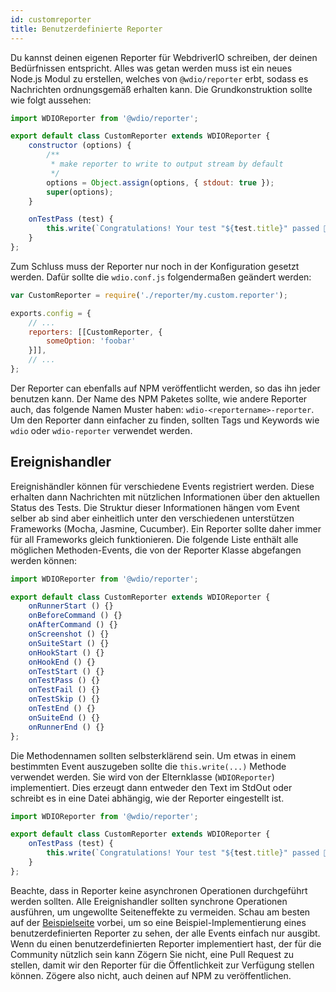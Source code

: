 ```yaml
---
id: customreporter
title: Benutzerdefinierte Reporter
---
```


Du kannst deinen eigenen Reporter für WebdriverIO schreiben, der deinen Bedürfnissen entspricht. Alles was getan werden muss ist ein neues Node.js Modul zu erstellen, welches von `@wdio/reporter` erbt, sodass es Nachrichten ordnungsgemäß erhalten kann. Die Grundkonstruktion sollte wie folgt aussehen:

```js
import WDIOReporter from '@wdio/reporter';

export default class CustomReporter extends WDIOReporter {
    constructor (options) {
        /**
         * make reporter to write to output stream by default
         */
        options = Object.assign(options, { stdout: true });
        super(options);
    }

    onTestPass (test) {
        this.write(`Congratulations! Your test "${test.title}" passed 👏`);
    }
};
```

Zum Schluss muss der Reporter nur noch in der Konfiguration gesetzt werden. Dafür sollte die `wdio.conf.js` folgendermaßen geändert werden:

```js
var CustomReporter = require('./reporter/my.custom.reporter');

exports.config = {
    // ...
    reporters: [[CustomReporter, {
        someOption: 'foobar'
    }]],
    // ...
};
```

Der Reporter can ebenfalls auf NPM veröffentlicht werden, so das ihn jeder benutzen kann. Der Name des NPM Paketes sollte, wie andere Reporter auch, das folgende Namen Muster haben: `wdio-<reportername>-reporter`. Um den Reporter dann einfacher zu finden, sollten Tags und Keywords wie `wdio` oder `wdio-reporter` verwendet werden.

## Ereignishandler

Ereignishändler können für verschiedene Events registriert werden. Diese erhalten dann Nachrichten mit nützlichen Informationen über den aktuellen Status des Tests. Die Struktur dieser Informationen hängen vom Event selber ab sind aber einheitlich unter den verschiedenen unterstützen Frameworks (Mocha, Jasmine, Cucumber). Ein Reporter sollte daher immer für all Frameworks gleich funktionieren. Die folgende Liste enthält alle möglichen Methoden-Events, die von der Reporter Klasse abgefangen werden können:

```js
import WDIOReporter from '@wdio/reporter';

export default class CustomReporter extends WDIOReporter {
    onRunnerStart () {}
    onBeforeCommand () {}
    onAfterCommand () {}
    onScreenshot () {}
    onSuiteStart () {}
    onHookStart () {}
    onHookEnd () {}
    onTestStart () {}
    onTestPass () {}
    onTestFail () {}
    onTestSkip () {}
    onTestEnd () {}
    onSuiteEnd () {}
    onRunnerEnd () {}
};
```

Die Methodennamen sollten selbsterklärend sein. Um etwas in einem bestimmten Event auszugeben sollte die `this.write(...)` Methode verwendet werden. Sie wird von der Elternklasse (`WDIOReporter`) implementiert. Dies erzeugt dann entweder den Text im StdOut oder schreibt es in eine Datei abhängig, wie der Reporter eingestellt ist.

```js
import WDIOReporter from '@wdio/reporter';

export default class CustomReporter extends WDIOReporter {
    onTestPass (test) {
        this.write(`Congratulations! Your test "${test.title}" passed 👏`);
    }
};
```

Beachte, dass in Reporter keine asynchronen Operationen durchgeführt werden sollten. Alle Ereignishandler sollten synchrone Operationen ausführen, um ungewollte Seiteneffekte zu vermeiden. Schau am besten auf der [Beispielseite](https://github.com/webdriverio/webdriverio/tree/master/examples/wdio) vorbei, um so eine Beispiel-Implementierung eines benutzerdefinierten Reporter zu sehen, der alle Events einfach nur ausgibt. Wenn du einen benutzerdefinierten Reporter implementiert hast, der für die Community nützlich sein kann Zögern Sie nicht, eine Pull Request zu stellen, damit wir den Reporter für die Öffentlichkeit zur Verfügung stellen können. Zögere also nicht, auch deinen auf NPM zu veröffentlichen.